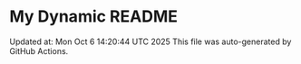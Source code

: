 # My Dynamic README
Updated at: Mon Oct  6 14:20:44 UTC 2025
This file was auto-generated by GitHub Actions.
